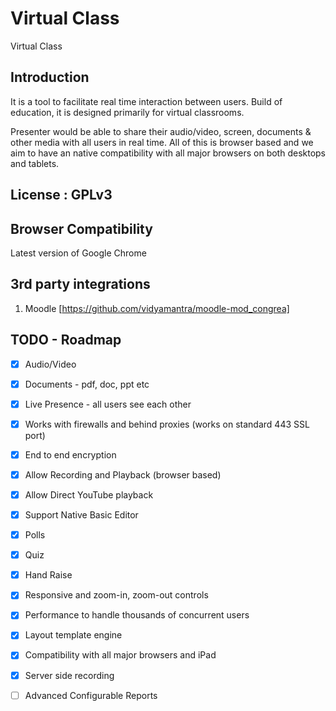 # Virtual Class
Virtual Class

## Introduction
It is a tool to facilitate real time interaction between users. Build of education, it is designed primarily for virtual classrooms.

Presenter would be able to share their audio/video, screen, documents & other media with all users in real time. All of this is browser based and we aim to have an native compatibility with all major browsers on both desktops and tablets.

## License : GPLv3

## Browser Compatibility
Latest version of Google Chrome

## 3rd party integrations
1) Moodle [https://github.com/vidyamantra/moodle-mod_congrea]

## TODO - Roadmap
- [x] Audio/Video
- [x] Documents - pdf, doc, ppt etc
- [x] Live Presence - all users see each other 
- [x] Works with firewalls and behind proxies (works on standard 443 SSL port)
- [x] End to end encryption
- [x] Allow Recording and Playback (browser based)
- [x] Allow Direct YouTube playback
- [x] Support Native Basic Editor
- [x] Polls
- [x] Quiz
- [x] Hand Raise
- [x] Responsive and zoom-in, zoom-out controls
- [x] Performance to handle thousands of concurrent users
- [x] Layout template engine
- [x] Compatibility with all major browsers and iPad
- [X] Server side recording
- [ ] Advanced Configurable Reports

